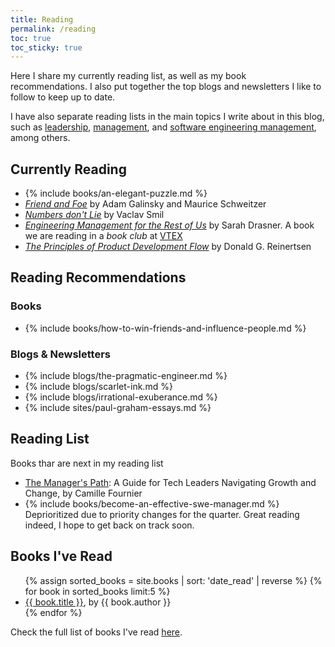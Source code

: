 ```yaml
---
title: Reading
permalink: /reading
toc: true
toc_sticky: true
---
```


Here I share my currently reading list, as well as my book recommendations. I also put together the top blogs and newsletters I like to follow to keep up to date.

I have also separate reading lists in the main topics I write about in this blog, such as [leadership](/leadership), [management](/mgmt), and [software engineering management](/mgmt/swe), among others.

## Currently Reading

- {% include books/an-elegant-puzzle.md %}
- *[Friend and Foe](https://www.goodreads.com/book/show/24388304-friend-foe)* by Adam Galinsky and Maurice Schweitzer
- *[Numbers don't Lie](https://www.goodreads.com/book/show/50705179-numbers-don-t-lie)* by Vaclav Smil
- *[Engineering Management for the Rest of Us](https://www.goodreads.com/book/show/58502800-engineering-management-for-the-rest-of-us)* by Sarah Drasner. A book we are reading in a *book club* at [VTEX](/about/vtex)
- *[The Principles of Product Development Flow](https://www.goodreads.com/book/show/6278270-the-principles-of-product-development-flow)* by Donald G. Reinertsen

## Reading Recommendations

### Books

- {% include books/how-to-win-friends-and-influence-people.md %}

### Blogs & Newsletters

- {% include blogs/the-pragmatic-engineer.md %}
- {% include blogs/scarlet-ink.md %}
- {% include blogs/irrational-exuberance.md %}
- {% include sites/paul-graham-essays.md %}

## Reading List

Books thar are next in my reading list

- [The Manager's Path](https://www.amazon.com.br/Managers-Path-Leaders-Navigating-English-ebook/dp/B06XP3GJ7F): A Guide for Tech Leaders Navigating Growth and Change, by Camille Fournier
- {% include books/become-an-effective-swe-manager.md %} Deprioritized due to priority changes for the quarter. Great reading indeed, I hope to get back on track soon.

## Books I've Read

<ul>
{% assign sorted_books = site.books | sort: 'date_read' | reverse %}
{% for book in sorted_books limit:5 %}
  <li><!-- {% if book.date_read <> "" %}{{ book.date_read }} - {% endif %} --><a href="{{ book.permalink }}">{{ book.title }}</a>, by {{ book.author }}</li>
{% endfor %}
</ul>

Check the full list of books I've read [here](/books-read).
